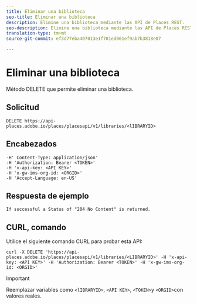 ```yaml
---
title: Eliminar una biblioteca
seo-title: Eliminar una biblioteca
description: Elimine una biblioteca mediante las API de Places REST.
seo-description: Elimine una biblioteca mediante las API de Places REST.
translation-type: tm+mt
source-git-commit: ef3d77eba407013e1f701ed001ef9ab7b3818e07

---
```



# Eliminar una biblioteca

Método DELETE que permite eliminar una biblioteca.

## Solicitud

```text
DELETE https://api-places.adobe.io/places/placesapi/v1/libraries/<lIBRARYID>
```

## Encabezados

```text
-H' Content-Type: application/json'  
-H 'Authorization: Bearer <TOKEN>'  
-H 'x-api-key: <API KEY>'  
-H 'x-gw-ims-org-id: <ORGID>'  
-H 'Accept-Language: en-US'
```

## Respuesta de ejemplo

```text
If successful a Status of "204 No Content" is returned.
```

## CURL, comando

Utilice el siguiente comando CURL para probar esta API:

```text
curl -X DELETE 'https://api-places.adobe.io/places/placesapi/v1/libraries/<LIBRARYID>' -H 'x-api-key: <API KEY>' -H 'Authorization: Bearer <TOKEN>' -H 'x-gw-ims-org-id: <ORGID>'
```

>[!IMPORTANT]
>
>Reemplazar variables como `<lIBRARYID>`, `<API KEY>`, `<TOKEN>`y `<ORGID>`con valores reales.

